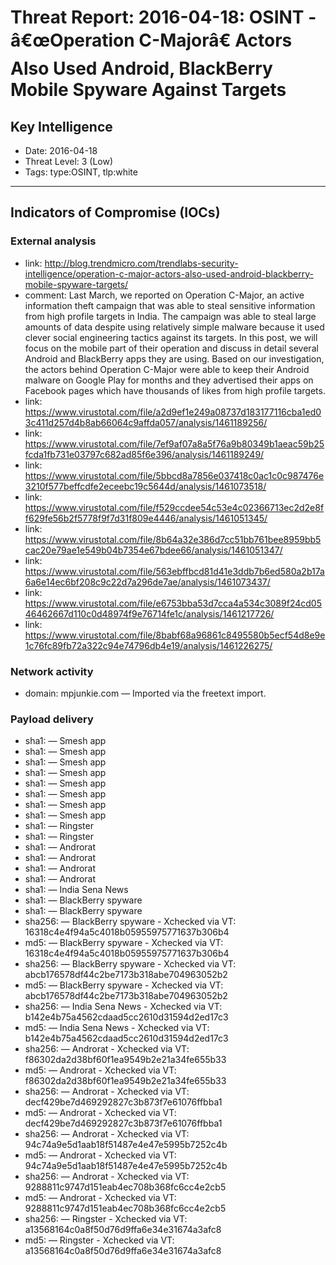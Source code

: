 # Threat Report: 2016-04-18: OSINT - â€œOperation C-Majorâ€ Actors Also Used Android, BlackBerry Mobile Spyware Against Targets


## Key Intelligence
* Date: 2016-04-18
* Threat Level: 3 (Low)
* Tags: type:OSINT, tlp:white

---

## Indicators of Compromise (IOCs)
### External analysis
* link: http://blog.trendmicro.com/trendlabs-security-intelligence/operation-c-major-actors-also-used-android-blackberry-mobile-spyware-targets/
* comment: Last March, we reported on Operation C-Major, an active information theft campaign that was able to steal sensitive information from high profile targets in India. The campaign was able to steal large amounts of data despite using relatively simple malware because it used clever social engineering tactics against its targets. In this post, we will focus on the mobile part of their operation and discuss in detail several Android and BlackBerry apps they are using. Based on our investigation, the actors behind Operation C-Major were able to keep their Android malware on Google Play for months and they advertised their apps on Facebook pages which have thousands of likes from high profile targets.
* link: https://www.virustotal.com/file/a2d9ef1e249a08737d183177116cba1ed03c411d257d4b8ab66064c9affda057/analysis/1461189256/
* link: https://www.virustotal.com/file/7ef9af07a8a5f76a9b80349b1aeac59b25fcda1fb731e03797c682ad85f6e396/analysis/1461189249/
* link: https://www.virustotal.com/file/5bbcd8a7856e037418c0ac1c0c987476e3210f577beffcdfe2eceebc19c5644d/analysis/1461073518/
* link: https://www.virustotal.com/file/f529ccdee54c53e4c02366713ec2d2e8ff629fe56b2f5778f9f7d31f809e4446/analysis/1461051345/
* link: https://www.virustotal.com/file/8b64a32e386d7cc51bb761bee8959bb5cac20e79ae1e549b04b7354e67bdee66/analysis/1461051347/
* link: https://www.virustotal.com/file/563ebffbcd81d41e3ddb7b6ed580a2b17a6a6e14ec6bf208c9c22d7a296de7ae/analysis/1461073437/
* link: https://www.virustotal.com/file/e6753bba53d7cca4a534c3089f24cd0546462667d110c0d48974f9e76714fe1c/analysis/1461217726/
* link: https://www.virustotal.com/file/8babf68a96861c8495580b5ecf54d8e9e1c76fc89fb72a322c94e74796db4e19/analysis/1461226275/

### Network activity
* domain: mpjunkie.com — Imported via the freetext import.

### Payload delivery
* sha1: <sha1> — Smesh app
* sha1: <sha1> — Smesh app
* sha1: <sha1> — Smesh app
* sha1: <sha1> — Smesh app
* sha1: <sha1> — Smesh app
* sha1: <sha1> — Smesh app
* sha1: <sha1> — Smesh app
* sha1: <sha1> — Smesh app
* sha1: <sha1> — Ringster
* sha1: <sha1> — Ringster
* sha1: <sha1> — Androrat
* sha1: <sha1> — Androrat
* sha1: <sha1> — Androrat
* sha1: <sha1> — Androrat
* sha1: <sha1> — India Sena News
* sha1: <sha1> — BlackBerry spyware
* sha1: <sha1> — BlackBerry spyware
* sha256: <sha256> — BlackBerry spyware - Xchecked via VT: 16318c4e4f94a5c4018b05955975771637b306b4
* md5: <md5> — BlackBerry spyware - Xchecked via VT: 16318c4e4f94a5c4018b05955975771637b306b4
* sha256: <sha256> — BlackBerry spyware - Xchecked via VT: abcb176578df44c2be7173b318abe704963052b2
* md5: <md5> — BlackBerry spyware - Xchecked via VT: abcb176578df44c2be7173b318abe704963052b2
* sha256: <sha256> — India Sena News - Xchecked via VT: b142e4b75a4562cdaad5cc2610d31594d2ed17c3
* md5: <md5> — India Sena News - Xchecked via VT: b142e4b75a4562cdaad5cc2610d31594d2ed17c3
* sha256: <sha256> — Androrat - Xchecked via VT: f86302da2d38bf60f1ea9549b2e21a34fe655b33
* md5: <md5> — Androrat - Xchecked via VT: f86302da2d38bf60f1ea9549b2e21a34fe655b33
* sha256: <sha256> — Androrat - Xchecked via VT: decf429be7d469292827c3b873f7e61076ffbba1
* md5: <md5> — Androrat - Xchecked via VT: decf429be7d469292827c3b873f7e61076ffbba1
* sha256: <sha256> — Androrat - Xchecked via VT: 94c74a9e5d1aab18f51487e4e47e5995b7252c4b
* md5: <md5> — Androrat - Xchecked via VT: 94c74a9e5d1aab18f51487e4e47e5995b7252c4b
* sha256: <sha256> — Androrat - Xchecked via VT: 9288811c9747d151eab4ec708b368fc6cc4e2cb5
* md5: <md5> — Androrat - Xchecked via VT: 9288811c9747d151eab4ec708b368fc6cc4e2cb5
* sha256: <sha256> — Ringster - Xchecked via VT: a13568164c0a8f50d76d9ffa6e34e31674a3afc8
* md5: <md5> — Ringster - Xchecked via VT: a13568164c0a8f50d76d9ffa6e34e31674a3afc8
